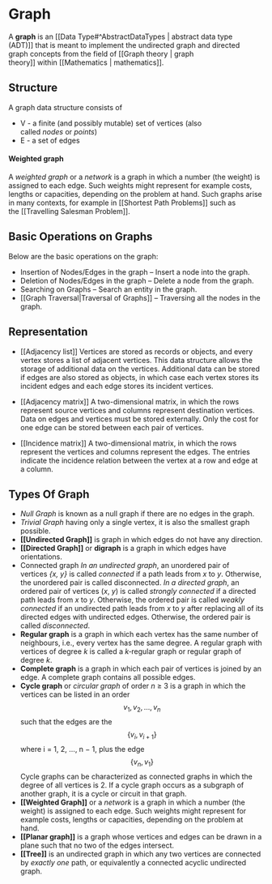 # Graph
A **graph** is an [[Data Type#^AbstractDataTypes | abstract data type (ADT)]] that is meant to implement the undirected graph and directed graph concepts from the field of [[Graph theory | graph theory]] within [[Mathematics | mathematics]].

## Structure
A graph data structure consists of 
- V - a finite (and possibly mutable) set of vertices (also called *nodes* or *points*)
- E - a set of edges

#### Weighted graph
A _weighted graph_ or a _network_ is a graph in which a number (the weight) is assigned to each edge. Such weights might represent for example costs, lengths or capacities, depending on the problem at hand. Such graphs arise in many contexts, for example in [[Shortest Path Problems]] such as the [[Travelling Salesman Problem]].

## Basic Operations on Graphs
Below are the basic operations on the graph:
- Insertion of Nodes/Edges in the graph – Insert a node into the graph.
- Deletion of Nodes/Edges in the graph – Delete a node from the graph.
- Searching on Graphs – Search an entity in the graph.
- [[Graph Traversal|Traversal of Graphs]] – Traversing all the nodes in the graph.

## Representation
- [[Adjacency list]]
Vertices are stored as records or objects, and every vertex stores a list of adjacent vertices. This data structure allows the storage of additional data on the vertices. Additional data can be stored if edges are also stored as objects, in which case each vertex stores its incident edges and each edge stores its incident vertices.

- [[Adjacency matrix]]
A two-dimensional matrix, in which the rows represent source vertices and columns represent destination vertices. Data on edges and vertices must be stored externally. Only the cost for one edge can be stored between each pair of vertices.

- [[Incidence matrix]]
A two-dimensional matrix, in which the rows represent the vertices and columns represent the edges. The entries indicate the incidence relation between the vertex at a row and edge at a column.

## Types Of Graph
- *Null Graph* is known as a null graph if there are no edges in the graph.
- *Trivial Graph* having only a single vertex, it is also the smallest graph possible.
- **[[Undirected Graph]]** is graph in which edges do not have any direction. 
- **[[Directed Graph]]** or **digraph** is a graph in which edges have orientations.
- Connected graph
*In an undirected graph*, an unordered pair of vertices *{x, y}* is called *connected* if a path leads from *x* to *y*. Otherwise, the unordered pair is called disconnected.
*In a directed graph*, an ordered pair of vertices (_x_, _y_) is called _strongly connected_ if a directed path leads from _x_ to _y_. Otherwise, the ordered pair is called _weakly connected_ if an undirected path leads from _x_ to _y_ after replacing all of its directed edges with undirected edges. Otherwise, the ordered pair is called _disconnected_.
- **Regular graph** is a graph in which each vertex has the same number of neighbours, i.e., every vertex has the same degree. A regular graph with vertices of degree _k_ is called a _k_‑regular graph or regular graph of degree _k_.
- **Complete graph** is a graph in which each pair of vertices is joined by an edge. A complete graph contains all possible edges.
- **Cycle graph** or _circular graph_ of order _n_ ≥ 3 is a graph in which the vertices can be listed in an order $${v_1,v_2,…,v_n}$$ such that the edges are the $${\{v_i,v_{i+1}\}}$$ where i = 1, 2, …, n − 1, plus the edge $${\{v_n, v_1\}}$$ Cycle graphs can be characterized as connected graphs in which the degree of all vertices is 2. If a cycle graph occurs as a subgraph of another graph, it is a cycle or circuit in that graph.
- **[[Weighted Graph]]** or a *network* is a graph in which a number (the weight) is assigned to each edge. Such weights might represent for example costs, lengths or capacities, depending on the problem at hand. 
- **[[Planar graph]]** is a graph whose vertices and edges can be drawn in a plane such that no two of the edges intersect.
- **[[Tree]]** is an undirected graph in which any two vertices are connected by *exactly one* path, or equivalently a connected acyclic undirected graph.